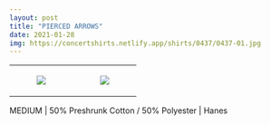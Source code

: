 ```yaml
---
layout: post
title: "PIERCED ARROWS"
date: 2021-01-28
img: https://concertshirts.netlify.app/shirts/0437/0437-01.jpg
---
```




<table style="width:100%;"><tr><td style="vertical-align:top;">
      <figure class="tmblr-full" data-orig-height="2048" data-orig-width="1365" data-orig-src="https://concertshirts.netlify.app/shirts/0437/0437-01.jpg"><img src="https://64.media.tumblr.com/82a077b2396dd0386f6cbd5aefad968b/8ad4a83900acda08-c6/s540x810/a66239561a744c7832f92b87fad3b20291bca3be.jpg" data-orig-height="2048" data-orig-width="1365" data-orig-src="https://concertshirts.netlify.app/shirts/0437/0437-01.jpg"/></figure></td>
    <td style="vertical-align:top;">
      <figure class="tmblr-full" data-orig-height="2048" data-orig-width="1365" data-orig-src="https://concertshirts.netlify.app/shirts/0437/0437-02.jpg"><img src="https://64.media.tumblr.com/94e87cc924f7757fcb5192689d5f757f/8ad4a83900acda08-93/s540x810/885ad5cfa8d02aec7c2cc351c820eb1e7ce91172.jpg" data-orig-height="2048" data-orig-width="1365" data-orig-src="https://concertshirts.netlify.app/shirts/0437/0437-02.jpg"/></figure></td>
  </tr></table><p>
  MEDIUM | 50% Preshrunk Cotton / 50% Polyester | Hanes
</p>
